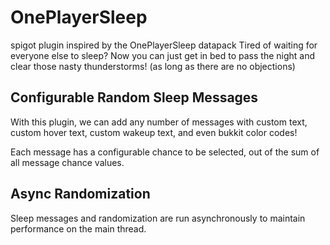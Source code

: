 # OnePlayerSleep
spigot plugin inspired by the OnePlayerSleep datapack
Tired of waiting for everyone else to sleep? Now you can just get in bed to pass the night and clear those nasty thunderstorms! (as long as there are no objections)

## Configurable Random Sleep Messages
With this plugin, we can add any number of messages with custom text, custom hover text, custom wakeup text, and even bukkit color codes! </br>

Each message has a configurable chance to be selected, out of the sum of all message chance values.

## Async Randomization
Sleep messages and randomization are run asynchronously to maintain performance on the main thread.
